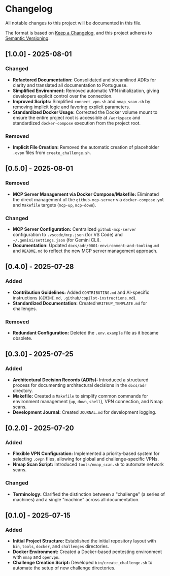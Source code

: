 # Changelog

All notable changes to this project will be documented in this file.

The format is based on [Keep a Changelog](https://keepachangelog.com/en/1.0.0/),
and this project adheres to [Semantic Versioning](https://semver.org/spec/v2.0.0.html).

## [1.0.0] - 2025-08-01

### Changed
- **Refactored Documentation:** Consolidated and streamlined ADRs for clarity and translated all documentation to Portuguese.
- **Simplified Environment:** Removed automatic VPN initialization, giving developers explicit control over the connection.
- **Improved Scripts:** Simplified `connect_vpn.sh` and `nmap_scan.sh` by removing implicit logic and favoring explicit parameters.
- **Standardized Docker Usage:** Corrected the Docker volume mount to ensure the entire project root is accessible at `/workspace` and standardized `docker-compose` execution from the project root.

### Removed
- **Implicit File Creation:** Removed the automatic creation of placeholder `.ovpn` files from `create_challenge.sh`.

## [0.5.0] - 2025-08-01

### Removed
- **MCP Server Management via Docker Compose/Makefile:** Eliminated the direct management of the `github-mcp-server` via `docker-compose.yml` and `Makefile` targets (`mcp-up`, `mcp-down`).

### Changed
- **MCP Server Configuration:** Centralized `github-mcp-server` configuration to `.vscode/mcp.json` (for VS Code) and `~/.gemini/settings.json` (for Gemini CLI).
- **Documentation:** Updated `docs/adr/0001-environment-and-tooling.md` and `README.md` to reflect the new MCP server management approach.

## [0.4.0] - 2025-07-28

### Added
- **Contribution Guidelines:** Added `CONTRIBUTING.md` and AI-specific instructions (`GEMINI.md`, `.github/copilot-instructions.md`).
- **Standardized Documentation:** Created `WRITEUP_TEMPLATE.md` for challenges.

### Removed
- **Redundant Configuration:** Deleted the `.env.example` file as it became obsolete.

## [0.3.0] - 2025-07-25

### Added
- **Architectural Decision Records (ADRs):** Introduced a structured process for documenting architectural decisions in the `docs/adr` directory.
- **Makefile:** Created a `Makefile` to simplify common commands for environment management (`up`, `down`, `shell`), VPN connection, and Nmap scans.
- **Development Journal:** Created `JOURNAL.md` for development logging.

## [0.2.0] - 2025-07-20

### Added
- **Flexible VPN Configuration:** Implemented a priority-based system for selecting `.ovpn` files, allowing for global and challenge-specific VPNs.
- **Nmap Scan Script:** Introduced `tools/nmap_scan.sh` to automate network scans.

### Changed
- **Terminology:** Clarified the distinction between a "challenge" (a series of machines) and a single "machine" across all documentation.

## [0.1.0] - 2025-07-15

### Added
- **Initial Project Structure:** Established the initial repository layout with `bin`, `tools`, `docker`, and `challenges` directories.
- **Docker Environment:** Created a Docker-based pentesting environment with `nmap` and `openvpn`.
- **Challenge Creation Script:** Developed `bin/create_challenge.sh` to automate the setup of new challenge directories.
